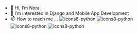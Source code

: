 - 👋 Hi, I’m Nora
- 👀 I’m interested in Django and Mobile App Development
- 📫 How to reach me ...
![icons8-python](https://user-images.githubusercontent.com/25420200/149000094-16fc05dd-1ecc-4b63-b9da-7819ceb6dd5f.gif) ![icons8-python](https://user-images.githubusercontent.com/25420200/149000094-16fc05dd-1ecc-4b63-b9da-7819ceb6dd5f.gif) ![icons8-python](https://user-images.githubusercontent.com/25420200/149000094-16fc05dd-1ecc-4b63-b9da-7819ceb6dd5f.gif) ![icons8-python](https://user-images.githubusercontent.com/25420200/149000094-16fc05dd-1ecc-4b63-b9da-7819ceb6dd5f.gif)
